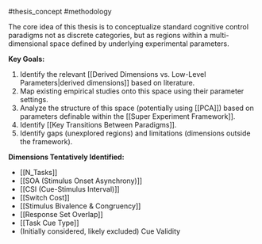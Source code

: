 #thesis_concept #methodology

The core idea of this thesis is to conceptualize standard cognitive control paradigms not as discrete categories, but as regions within a multi-dimensional space defined by underlying experimental parameters.

**Key Goals:**

1. Identify the relevant [[Derived Dimensions vs. Low-Level Parameters|derived dimensions]] based on literature.
2. Map existing empirical studies onto this space using their parameter settings.
3. Analyze the structure of this space (potentially using [[PCA]]) based on parameters definable within the [[Super Experiment Framework]].
4. Identify [[Key Transitions Between Paradigms]].
5. Identify gaps (unexplored regions) and limitations (dimensions outside the framework).

**Dimensions Tentatively Identified:**

- [[N_Tasks]]
- [[SOA (Stimulus Onset Asynchrony)]]
- [[CSI (Cue-Stimulus Interval)]]
- [[Switch Cost]]
- [[Stimulus Bivalence & Congruency]]
- [[Response Set Overlap]]
- [[Task Cue Type]]
- (Initially considered, likely excluded) Cue Validity